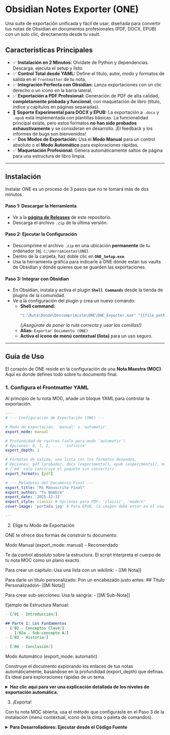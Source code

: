 # Obsidian Notes Exporter (ONE)

Una suite de exportación unificada y fácil de usar, diseñada para convertir tus notas de Obsidian en documentos profesionales (PDF, DOCX, EPUB) con un solo clic, directamente desde tu vault.



## Características Principales

-   ✅ **Instalación en 2 Minutos:** Olvídate de Python y dependencias. Descarga, ejecuta el setup y listo.
-   ✅ **Control Total desde YAML:** Define el título, autor, modo y formatos de salida en el `frontmatter` de tu nota.
-   ✅ **Integración Perfecta con Obsidian:** Lanza exportaciones con un clic derecho o un icono en la barra lateral.
-   ✅ **Exportación a PDF Profesional:** Generación de PDF de alta calidad, **completamente probada y funcional**, con maquetación de libro (título, índice y capítulos en páginas separadas).
-   🧪 **Soporte Experimental para DOCX y EPUB:** La exportación a `.docx` y `.epub` está implementada con plantillas básicas. La funcionalidad principal existe, pero estos formatos **no han sido probados exhaustivamente** y se consideran en desarrollo. ¡El feedback y los informes de bugs son bienvenidos!
-   ✅ **Dos Modos de Exportación:** Usa el **Modo Manual** para un control absoluto o el **Modo Automático** para exploraciones rápidas.
-   ✅ **Maquetación Profesional:** Genera automáticamente saltos de página para una estructura de libro limpia.

---

## Instalación

Instalar ONE es un proceso de 3 pasos que no te tomará más de dos minutos.

#### Paso 1: Descargar la Herramienta
-   Ve a la [**página de Releases**](https://github.com/Wilberucx/Obsidian-Notes-Exporter-ONE-/releases) de este repositorio.
-   Descarga el archivo `.zip` de la última versión.

#### Paso 2: Ejecutar la Configuración
-   Descomprime el archivo `.zip` en una ubicación **permanente** de tu ordenador (ej. `C:\Herramientas\ONE`).
-   Dentro de la carpeta, haz doble clic en **`ONE_Setup.exe`**.
-   Usa la herramienta gráfica para indicarle a ONE dónde están tus vaults de Obsidian y dónde quieres que se guarden las exportaciones.

#### Paso 3: Integrar con Obsidian
-   En Obsidian, instala y activa el plugin **`Shell Commands`** desde la tienda de plugins de la comunidad.
-   Ve a la configuración del plugin y crea un nuevo comando:
    -   **Shell command:**
        ```bash
        "C:\Ruta\Donde\Descomprimiste\ONE\ONE_Exporter.exe" "{{file_path:absolute}}"
        ```
        *(¡Asegúrate de poner la ruta correcta y usar las comillas!)*
    -   **Alias:** `Exportar Documento (ONE)`
    -   **Activa el icono de menú contextual (lista)** para un uso seguro.

---

## Guía de Uso

El corazón de ONE reside en la configuración de una **Nota Maestra (MOC)**. Aquí es donde defines todo sobre tu documento final.

### 1. Configura el Frontmatter YAML

Al principio de tu nota MOC, añade un bloque YAML para controlar la exportación.

```yaml
---
# --- Configuración de Exportación (ONE) ---

# Modo de exportación: 'manual' o 'automatic'
export_mode: manual

# Profundidad de rastreo (solo para modo 'automatic')
# Opciones: 0, 1, 2, ..., 'infinite'
export_depth: 1 

# Formatos de Salida: una lista con los formatos deseados.
# Opciones: pdf (probado), docx (experimental), epub (experimental), md.
# ('md' solo construye el paquete sin convertir)
export_formats: [pdf]

# --- Metadatos del Documento Final ---
export_title: "Mi Manuscrito Final"
export_author: "Tu Nombre"
export_date: '2025-12-31'
export_style: classic # Opciones para PDF: 'classic', 'modern'
cover-image: 'portada.jpg' # Para EPUB, la imagen debe estar en el vault

---
```

2. Elige tu Modo de Exportación

ONE te ofrece dos formas de construir tu documento:

Modo Manual (export_mode: manual) - Recomendado

Te da control absoluto sobre la estructura. El script interpreta el cuerpo de tu nota MOC como un plano exacto.

Para crear un capítulo: Usa una lista con un wikilink: - [[Mi Nota]]

Para darle un título personalizado: Pon un encabezado justo antes: ## Título Personalizado\n- [[Mi Nota]]

Para crear sub-secciones: Usa la sangría: - [[Mi Sub-Nota]]

Ejemplo de Estructura Manual:

``` markdown
- [[01 - Introducción]]

## Parte 1: Los Fundamentos
- [[02 - Conceptos Clave]]
  - [[02a - Sub-concepto A]]
- [[03 - Historia]]

- [[04 - Conclusión]]
```

Modo Automático (export_mode: automatic)

Construye el documento explorando los enlaces de tus notas automáticamente, basándose en la profundidad (export_depth) que definas. Es ideal para exploraciones rápidas de un tema.

<details>
<summary><strong>Haz clic aquí para ver una explicación detallada de los niveles de exportación automática.</strong></summary>


El nivel de exportación es la profundidad hasta donde el script sigue los enlaces salientes desde tu nota de inicio.
Estructura de Ejemplo:
![niveles de exportación](https://github.com/Wilberucx/Obsidian-Notes-Exporter-ONE-/blob/main/readme-images/Niveles%20de%20exportaci%C3%B3n%20de%20ONE.png)


export_depth: 0 (Solo Nota Inicial): Exporta exclusivamente la nota seleccionada. Ideal para notas autocontenidas como resúmenes o entradas de diario.

export_depth: 1 (Enlaces Directos): Incluye la nota inicial y todas las notas enlazadas directamente desde ella. Perfecto para un tema central con sus definiciones directas.

export_depth: 2 (Segundo Nivel): Recorre también las notas enlazadas desde las notas de Nivel 1. Útil para un capítulo de libro con subtemas.

export_depth: infinite (Toda la Red): El script recorre todos los enlaces disponibles sin límite. Útil para backups o exportaciones completas, pero úsalo con precaución, ya que podría exportar gran parte de tu vault.

El script genera una estructura jerárquica en el documento final basándose en el orden en que descubre las notas.

</details>

3. ¡Exporta!

Con tu nota MOC abierta, usa el método que configuraste en el Paso 3 de la instalación (menú contextual, icono de la cinta o paleta de comandos).

<details>
<summary><strong>Para Desarrolladores: Ejecutar desde el Código Fuente</strong></summary>


Si prefieres ejecutar el proyecto desde el código fuente de Python:

Clona el repositorio.

Crea un entorno virtual y actívalo: python -m venv .venv y .\.venv\Scripts\activate.

Instala las dependencias: pip install PyYAML.

Ejecuta la configuración: python config_tool.py.

Ejecuta el exportador: python ONE_Exporter.py.

</details>
